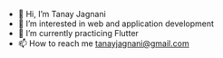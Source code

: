 - 👋 Hi, I’m Tanay Jagnani
- 👀 I’m interested in web and application development 
- 🌱 I’m currently practicing Flutter
- 📫 How to reach me tanayjagnani@gmail.com
<!--- - 💞️ I’m looking to collaborate on ... --->

<!---
tanay0209/tanay0209 is a ✨ special ✨ repository because its `README.md` (this file) appears on your GitHub profile.
You can click the Preview link to take a look at your changes.
--->
